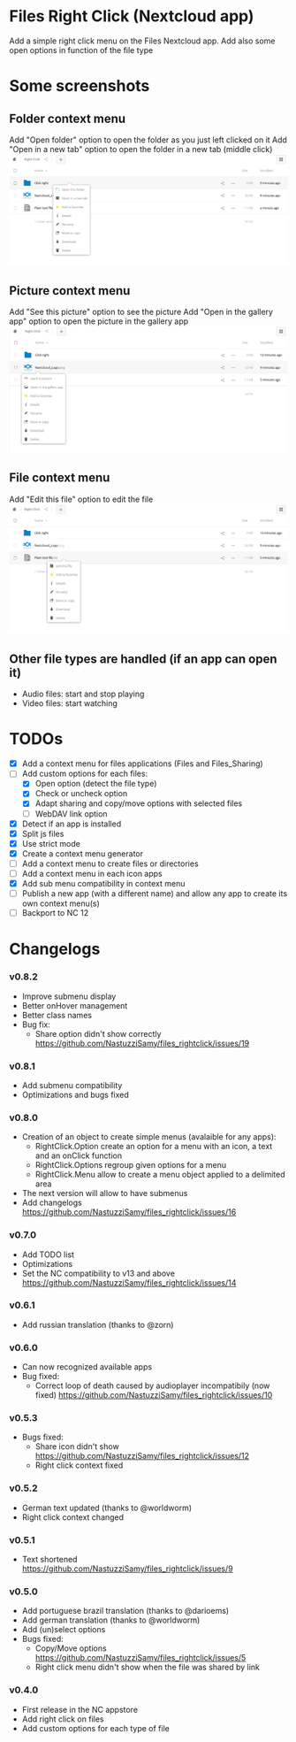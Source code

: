 # Files Right Click (Nextcloud app)
  Add a simple right click menu on the Files Nextcloud app.
  Add also some open options in function of the file type

# Some screenshots
## Folder context menu
  Add "Open folder" option to open the folder as you just left clicked on it
  Add "Open in a new tab" option to open the folder in a new tab (middle click)
![alt text](https://raw.githubusercontent.com/NastuzziSamy/files_rightclick/master/screenshots/folder.png)

## Picture context menu
  Add "See this picture" option to see the picture
  Add "Open in the gallery app" option to open the picture in the gallery app
![alt text](https://raw.githubusercontent.com/NastuzziSamy/files_rightclick/master/screenshots/picture.png)

## File context menu
  Add "Edit this file" option to edit the file
![alt text](https://raw.githubusercontent.com/NastuzziSamy/files_rightclick/master/screenshots/file.png)

## Other file types are handled (if an app can open it)
- Audio files: start and stop playing
- Video files: start watching

# TODOs
- [x] Add a context menu for files applications (Files and Files_Sharing)
- [ ] Add custom options for each files:
    - [x] Open option (detect the file type)
    - [x] Check or uncheck option
    - [x] Adapt sharing and copy/move options with selected files
    - [ ] WebDAV link option
- [x] Detect if an app is installed
- [x] Split js files
- [x] Use strict mode
- [x] Create a context menu generator
- [ ] Add a context menu to create files or directories
- [ ] Add a context menu in each icon apps
- [x] Add sub menu compatibility in context menu
- [ ] Publish a new app (with a different name) and allow any app to create its own context menu(s)
- [ ] Backport to NC 12

# Changelogs
### v0.8.2
- Improve submenu display
- Better onHover management
- Better class names
- Bug fix:
    - Share option didn't show correctly https://github.com/NastuzziSamy/files_rightclick/issues/19

### v0.8.1
- Add submenu compatibility
- Optimizations and bugs fixed

### v0.8.0
- Creation of an object to create simple menus (avalaible for any apps):
    - RightClick.Option create an option for a menu with an icon, a text and an onClick function
    - RightClick.Options regroup given options for a menu
    - RightClick.Menu allow to create a menu object applied to a delimited area
- The next version will allow to have submenus
- Add changelogs https://github.com/NastuzziSamy/files_rightclick/issues/16

### v0.7.0
- Add TODO list
- Optimizations
- Set the NC compatibility to v13 and above https://github.com/NastuzziSamy/files_rightclick/issues/14

### v0.6.1
- Add russian translation (thanks to @zorn)

### v0.6.0
- Can now recognized available apps
- Bug fixed:
    - Correct loop of death caused by audioplayer incompatibily (now fixed) https://github.com/NastuzziSamy/files_rightclick/issues/10

### v0.5.3
- Bugs fixed:
    - Share icon didn't show https://github.com/NastuzziSamy/files_rightclick/issues/12
    - Right click context fixed

### v0.5.2
- German text updated (thanks to @worldworm)
- Right click context changed

### v0.5.1
- Text shortened https://github.com/NastuzziSamy/files_rightclick/issues/9

### v0.5.0
- Add portuguese brazil translation (thanks to @darioems)
- Add german translation (thanks to @worldworm)
- Add (un)select options
- Bugs fixed:
    - Copy/Move options https://github.com/NastuzziSamy/files_rightclick/issues/5
    - Right click menu didn't show when the file was shared by link

### v0.4.0
- First release in the NC appstore
- Add right click on files
- Add custom options for each type of file
